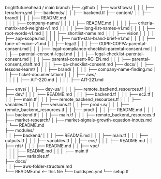 brightfutureahead / main branch
├── .github
│   ├── workflows/
│   │   │   ├── terraform.yml
├── backends/
│   │   ├── backend.tf
├── content/
│   │   ├── brand/
│   │   │   ├── README.md         
│   │   │   ├── company-name/
│   │   │   │   ├── README.md
│   │   │   │   ├── criteria-matrix-and-weights-v1.md
│   │   │   │   ├── long-list-names-v1.md
│   │   │   │   ├── root-words-v1.md
│   │   │   │   ├── shortlist-name.md
│   │   │   ├── vision
│   │   │   │   ├── app-scope.md
│   │   │   │   ├── north-star-brand-brief-v1.md
│   │   │   │   ├── tone-of-voice-v1.md
│   │   ├── legal/
│   │   │   ├── GDPR-COPPA-parental-consent.md
│   │   │   ├── legal-compliance-checklist–parental-consent.md
│   │   │   ├── parental-consent-legal.md
│   │   │   ├── legal-checklist-parental-consent.md
│   │   │   ├── parental-consent-RO-EN.md
│   │   │   ├── parental-consent_draft.md
│   │   │   ├── qa-checklist-consent.md
├── docs/
│   │   ├── lessons-learnt/
│   │   │   ├── brand/
│   │   │   │   ├── company-name-finding.md
│   │   ├── ticket-documentation/
│   │   │   ├── aws/      
│   │   │   │   ├── AIT-220.md
│   │   │   │   ├── AIT-221.md   

├── envs/
│   │   ├── dev-us/
│   │   │   ├── remote_backend_resources.tf
│   │   ├── dev/
│   │   │   ├── README.md
│   │   │   ├── backend.tf
│   │   │   ├── ec2.tf
│   │   │   ├── main.tf
│   │   │   ├── remote_backend_resources.tf
│   │   │   ├── variables.tf
│   │   │   ├── versions.tf
│   │   ├── prod-us/
│   │   │   ├── remote_backend_resources.tf
│   │   ├── prod/
│   │   │   ├── README.md
│   │   │   ├── backend.tf
│   │   │   ├── main.tf
│   │   │   ├── remote_backend_resources.tf
├── market-research/
│   ├── market-signals-growth-equation-inputs.md           
│   └── README.md                       
├── modules/   
│   │   ├── backend/
│   │   │   ├── README.md
│   │   │   ├── main.tf
│   │   │   ├── outputs.tf
│   │   │   ├── variables.tf
│   │   ├── ecs/
│   │   │   ├── README.md
│   │   ├── rds/
│   │   │   ├── README.md
│   │   ├── vpc/  
│   │   │   ├── README.md
│   │   │   ├── main.tf   
│   │   │   ├── variables.tf  
├── docs/   
│   │   ├── aws-folder-structure.md                    
└── README.md           <-- this file
└── buildspec.yml
└── setup.tf

